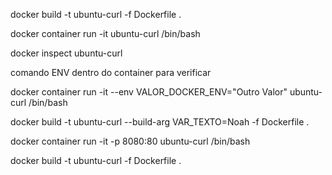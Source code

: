 docker build -t ubuntu-curl -f Dockerfile .

docker container run -it ubuntu-curl /bin/bash

docker inspect ubuntu-curl

comando ENV dentro do container para verificar

docker container run -it --env VALOR_DOCKER_ENV="Outro Valor" ubuntu-curl /bin/bash

docker build -t ubuntu-curl --build-arg VAR_TEXTO=Noah -f Dockerfile .

docker container run -it -p 8080:80 ubuntu-curl /bin/bash

docker build -t ubuntu-curl -f Dockerfile .